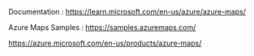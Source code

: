 Documentation : https://learn.microsoft.com/en-us/azure/azure-maps/

Azure Maps Samples : https://samples.azuremaps.com/

https://azure.microsoft.com/en-us/products/azure-maps/